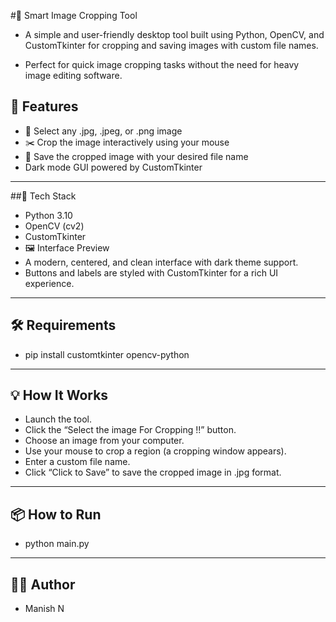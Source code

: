 #🌟 Smart Image Cropping Tool

- A simple and user-friendly desktop tool built using Python, OpenCV, and CustomTkinter for cropping and saving images with custom file names.

- Perfect for quick image cropping tasks without the need for heavy image editing software.

## 🚀 Features

- 📁 Select any .jpg, .jpeg, or .png image
- ✂️ Crop the image interactively using your mouse
- 💾 Save the cropped image with your desired file name
- Dark mode GUI powered by CustomTkinter

---

##🧠 Tech Stack

- Python 3.10
- OpenCV (cv2)
- CustomTkinter
- 🖼️ Interface Preview
- A modern, centered, and clean interface with dark theme support.
- Buttons and labels are styled with CustomTkinter for a rich UI experience.

---

## 🛠 Requirements

- pip install customtkinter opencv-python

---

## 💡 How It Works

- Launch the tool.
- Click the “Select the image For Cropping !!” button.
- Choose an image from your computer.
- Use your mouse to crop a region (a cropping window appears).
- Enter a custom file name.
- Click “Click to Save” to save the cropped image in .jpg format.

---

## 📦 How to Run
- python main.py

---

## 🧑‍💻 Author
- Manish N
